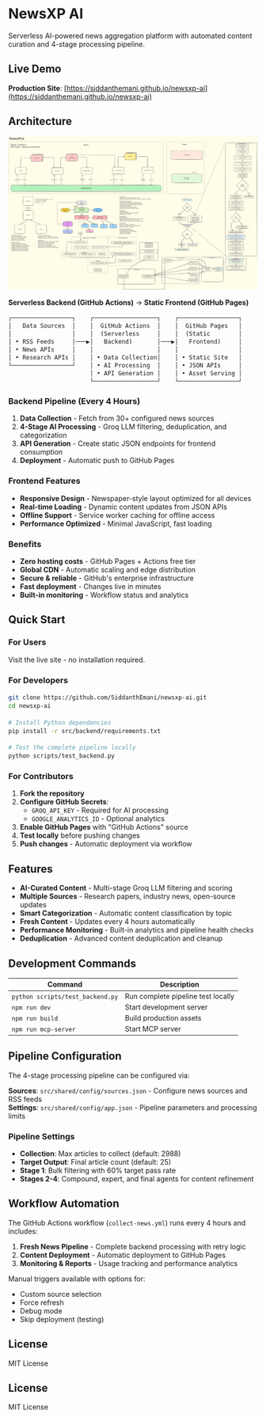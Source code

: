 # NewsXP AI

Serverless AI-powered news aggregation platform with automated content curation and 4-stage processing pipeline.

## Live Demo

**Production Site**: [https://siddanthemani.github.io/newsxp-ai](https://siddanthemani.github.io/newsxp-ai)

## Architecture

![Architecture Diagram](./docs/diagrams/Architecture.excalidraw.svg)

**Serverless Backend (GitHub Actions)** → **Static Frontend (GitHub Pages)**

```
┌─────────────────┐    ┌──────────────────┐    ┌─────────────────┐
│   Data Sources  │    │  GitHub Actions  │    │  GitHub Pages   │
│                 │    │  (Serverless     │    │  (Static        │
│ • RSS Feeds     │───▶│   Backend)       │───▶│   Frontend)     │
│ • News APIs     │    │                  │    │                 │
│ • Research APIs │    │ • Data Collection│    │ • Static Site   │
└─────────────────┘    │ • AI Processing  │    │ • JSON APIs     │
                       │ • API Generation │    │ • Asset Serving │
                       └──────────────────┘    └─────────────────┘
```

### Backend Pipeline (Every 4 Hours)
1. **Data Collection** - Fetch from 30+ configured news sources
2. **4-Stage AI Processing** - Groq LLM filtering, deduplication, and categorization
3. **API Generation** - Create static JSON endpoints for frontend consumption
4. **Deployment** - Automatic push to GitHub Pages

### Frontend Features
- **Responsive Design** - Newspaper-style layout optimized for all devices
- **Real-time Loading** - Dynamic content updates from JSON APIs
- **Offline Support** - Service worker caching for offline access
- **Performance Optimized** - Minimal JavaScript, fast loading

### Benefits
- **Zero hosting costs** - GitHub Pages + Actions free tier
- **Global CDN** - Automatic scaling and edge distribution
- **Secure & reliable** - GitHub's enterprise infrastructure
- **Fast deployment** - Changes live in minutes
- **Built-in monitoring** - Workflow status and analytics

## Quick Start

### For Users
Visit the live site - no installation required.

### For Developers

```bash
git clone https://github.com/SiddanthEmani/newsxp-ai.git
cd newsxp-ai

# Install Python dependencies
pip install -r src/backend/requirements.txt

# Test the complete pipeline locally
python scripts/test_backend.py
```

### For Contributors
1. **Fork the repository**
2. **Configure GitHub Secrets**:
   - `GROQ_API_KEY` - Required for AI processing
   - `GOOGLE_ANALYTICS_ID` - Optional analytics
3. **Enable GitHub Pages** with "GitHub Actions" source
4. **Test locally** before pushing changes
5. **Push changes** - Automatic deployment via workflow

## Features

- **AI-Curated Content** - Multi-stage Groq LLM filtering and scoring
- **Multiple Sources** - Research papers, industry news, open-source updates
- **Smart Categorization** - Automatic content classification by topic
- **Fresh Content** - Updates every 4 hours automatically
- **Performance Monitoring** - Built-in analytics and pipeline health checks
- **Deduplication** - Advanced content deduplication and cleanup

## Development Commands

| Command | Description |
|---------|-------------|
| `python scripts/test_backend.py` | Run complete pipeline test locally |
| `npm run dev` | Start development server |
| `npm run build` | Build production assets |
| `npm run mcp-server` | Start MCP server |

## Pipeline Configuration

The 4-stage processing pipeline can be configured via:

**Sources**: `src/shared/config/sources.json` - Configure news sources and RSS feeds  
**Settings**: `src/shared/config/app.json` - Pipeline parameters and processing limits

### Pipeline Settings
- **Collection**: Max articles to collect (default: 2988)
- **Target Output**: Final article count (default: 25)
- **Stage 1**: Bulk filtering with 60% target pass rate
- **Stages 2-4**: Compound, expert, and final agents for content refinement

## Workflow Automation

The GitHub Actions workflow (`collect-news.yml`) runs every 4 hours and includes:

1. **Fresh News Pipeline** - Complete backend processing with retry logic
2. **Content Deployment** - Automatic deployment to GitHub Pages
3. **Monitoring & Reports** - Usage tracking and performance analytics

Manual triggers available with options for:
- Custom source selection
- Force refresh
- Debug mode
- Skip deployment (testing)

## License

MIT License

## License

MIT License
